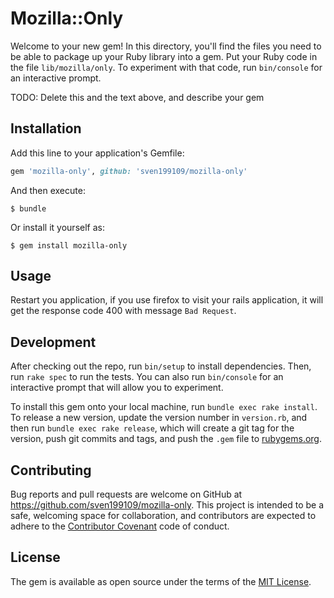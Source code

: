 # Mozilla::Only

Welcome to your new gem! In this directory, you'll find the files you need to be able to package up your Ruby library into a gem. Put your Ruby code in the file `lib/mozilla/only`. To experiment with that code, run `bin/console` for an interactive prompt.

TODO: Delete this and the text above, and describe your gem

## Installation

Add this line to your application's Gemfile:

```ruby
gem 'mozilla-only', github: 'sven199109/mozilla-only'
```

And then execute:

    $ bundle

Or install it yourself as:

    $ gem install mozilla-only

## Usage

Restart you application, if you use firefox to visit your rails application, it will get the response code 400 with message `Bad Request`.

## Development

After checking out the repo, run `bin/setup` to install dependencies. Then, run `rake spec` to run the tests. You can also run `bin/console` for an interactive prompt that will allow you to experiment.

To install this gem onto your local machine, run `bundle exec rake install`. To release a new version, update the version number in `version.rb`, and then run `bundle exec rake release`, which will create a git tag for the version, push git commits and tags, and push the `.gem` file to [rubygems.org](https://rubygems.org).

## Contributing

Bug reports and pull requests are welcome on GitHub at https://github.com/sven199109/mozilla-only. This project is intended to be a safe, welcoming space for collaboration, and contributors are expected to adhere to the [Contributor Covenant](http://contributor-covenant.org) code of conduct.


## License

The gem is available as open source under the terms of the [MIT License](http://opensource.org/licenses/MIT).
